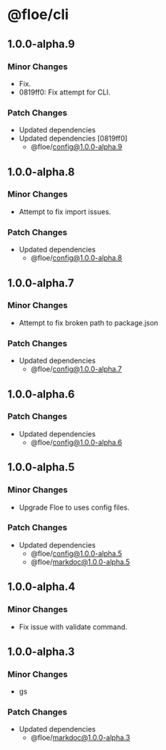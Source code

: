 # @floe/cli

## 1.0.0-alpha.9

### Minor Changes

- Fix.
- 0819ff0: Fix attempt for CLI.

### Patch Changes

- Updated dependencies
- Updated dependencies [0819ff0]
  - @floe/config@1.0.0-alpha.9

## 1.0.0-alpha.8

### Minor Changes

- Attempt to fix import issues.

### Patch Changes

- Updated dependencies
  - @floe/config@1.0.0-alpha.8

## 1.0.0-alpha.7

### Minor Changes

- Attempt to fix broken path to package.json

### Patch Changes

- Updated dependencies
  - @floe/config@1.0.0-alpha.7

## 1.0.0-alpha.6

### Patch Changes

- Updated dependencies
  - @floe/config@1.0.0-alpha.6

## 1.0.0-alpha.5

### Minor Changes

- Upgrade Floe to uses config files.

### Patch Changes

- Updated dependencies
  - @floe/config@1.0.0-alpha.5
  - @floe/markdoc@1.0.0-alpha.5

## 1.0.0-alpha.4

### Minor Changes

- Fix issue with validate command.

## 1.0.0-alpha.3

### Minor Changes

- gs

### Patch Changes

- Updated dependencies
  - @floe/markdoc@1.0.0-alpha.3
